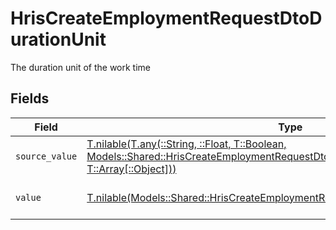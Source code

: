 # HrisCreateEmploymentRequestDtoDurationUnit

The duration unit of the work time


## Fields

| Field                                                                                                                                                                                                                  | Type                                                                                                                                                                                                                   | Required                                                                                                                                                                                                               | Description                                                                                                                                                                                                            | Example                                                                                                                                                                                                                |
| ---------------------------------------------------------------------------------------------------------------------------------------------------------------------------------------------------------------------- | ---------------------------------------------------------------------------------------------------------------------------------------------------------------------------------------------------------------------- | ---------------------------------------------------------------------------------------------------------------------------------------------------------------------------------------------------------------------- | ---------------------------------------------------------------------------------------------------------------------------------------------------------------------------------------------------------------------- | ---------------------------------------------------------------------------------------------------------------------------------------------------------------------------------------------------------------------- |
| `source_value`                                                                                                                                                                                                         | [T.nilable(T.any(::String, ::Float, T::Boolean, Models::Shared::HrisCreateEmploymentRequestDtoSchemasWorkTime4, T::Array[::Object]))](../../models/shared/hriscreateemploymentrequestdtoschemasworktimesourcevalue.md) | :heavy_minus_sign:                                                                                                                                                                                                     | N/A                                                                                                                                                                                                                    |                                                                                                                                                                                                                        |
| `value`                                                                                                                                                                                                                | [T.nilable(Models::Shared::HrisCreateEmploymentRequestDtoSchemasWorkTimeValue)](../../models/shared/hriscreateemploymentrequestdtoschemasworktimevalue.md)                                                             | :heavy_minus_sign:                                                                                                                                                                                                     | The unified value for the period.                                                                                                                                                                                      | month                                                                                                                                                                                                                  |